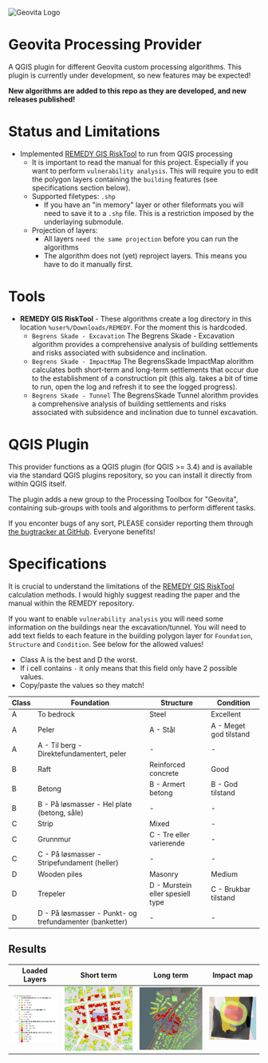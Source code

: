 ![Geovita Logo](icons/geovita.ico)

# Geovita Processing Provider

A QGIS plugin for different Geovita custom processing algorithms. This plugin is currently under development, so new features may be expected!

**New algorithms are added to this repo as they are developed, and new releases published!**

Status and Limitations
=====

- Implemented [REMEDY GIS RiskTool](https://github.com/norwegian-geotechnical-institute/REMEDY_GIS_RiskTool) to run from QGIS processing
  - It is important to read the manual for this project. Especially if you want to perform `vulnerability analysis`. This will require you to edit the polygon layers containing the `building` features (see specifications section below).
  - Supported filetypes: `.shp`
    - If you have an "in memory" layer or other fileformats you will need to save it to a `.shp` file. This is a restriction imposed by the underlaying submodule.
  - Projection of layers:
    - All layers `need the same projection` before you can run the algorithms
    - The algorithm does not (yet) reproject layers. This means you have to do it manually first.

Tools
=====
- **REMEDY GIS RiskTool** - These algorithms create a log directory in this location `%user%/Downloads/REMEDY`. For the moment this is hardcoded.
  - `Begrens Skade - Excavation` The Begrens Skade - Excavation algorithm provides a comprehensive analysis of building settlements and risks associated with subsidence and inclination.
  - `Begrens Skade - ImpactMap` The BegrensSkade ImpactMap alorithm calculates both short-term and long-term settlements that occur due to the establishment of a construction pit (this alg. takes a bit of time to run, open the log and refresh it to see the logged progress).
  - `Begrens Skade - Tunnel` The BegrensSkade Tunnel alorithm provides a comprehensive analysis of building settlements and risks associated with subsidence and inclination due to tunnel excavation.

QGIS Plugin
===========

This provider functions as a QGIS plugin (for QGIS >= 3.4) and is available via the standard QGIS plugins repository, so you can install it directly from within QGIS itself.

The plugin adds a new group to the Processing Toolbox for "Geovita", containing sub-groups with tools and algorithms to perform different tasks.

If you enconter bugs of any sort, PLEASE consider reporting them through [the bugtracker at GitHub](https://github.com/danpejobo/geovita_processing_plugin/issues). Everyone benefits!

Specifications
==============

It is crucial to understand the limitations of the [REMEDY GIS RiskTool](https://github.com/norwegian-geotechnical-institute/REMEDY_GIS_RiskTool) calculation methods. I would highly suggest reading the paper and the manual within the REMEDY repository.

If you want to enable `vulnerability analysis` you will need some information on the buildings near the excavation/tunnel. You will need to add text fields to each feature in the building polygon layer for `Foundation`, `Structure` and `Condition`. See below for the allowed values! 
- Class A is the best and D the worst. 
- If i cell contains `-` it only means that this field only have 2 possible values.
- Copy/paste the values so they match!

| Class | Foundation                                              | Structure                        | Condition              |
|-------|---------------------------------------------------------|----------------------------------|------------------------|
| A     | To bedrock                                              | Steel                            | Excellent              |
| A     | Peler                                                   | A - Stål                         | A - Meget god tilstand |
| A     | A - Til berg - Direktefundamentert, peler               | -                                | -                      |
| B     | Raft                                                    | Reinforced concrete              | Good                   |
| B     | Betong                                                  | B - Armert betong                | B - God tilstand       |
| B     | B - På løsmasser - Hel plate (betong, såle)             | -                                | -                      |
| C     | Strip                                                   | Mixed                            | -                      |
| C     | Grunnmur                                                | C - Tre eller varierende         | -                      |
| C     | C - På løsmasser - Stripefundament (heller)             | -                                | -                      |
| D     | Wooden piles                                            | Masonry                          | Medium                 |
| D     | Trepeler                                                | D - Murstein eller spesiell type | C - Brukbar tilstand   |
| D     | D - På løsmasser - Punkt- og trefundamenter (banketter) | -                                | -                      |

## Results
| Loaded Layers | Short term | Long term | Impact map |
|---------------|------------|-----------|------------|
|![Loaded layers](resources/example-short-term-layers.png)| ![Short term](resources/example-short-term.png) | ![Long term](resources/example-long-short-term.png) | ![Impact map](resources/example-impact-map.png) |
